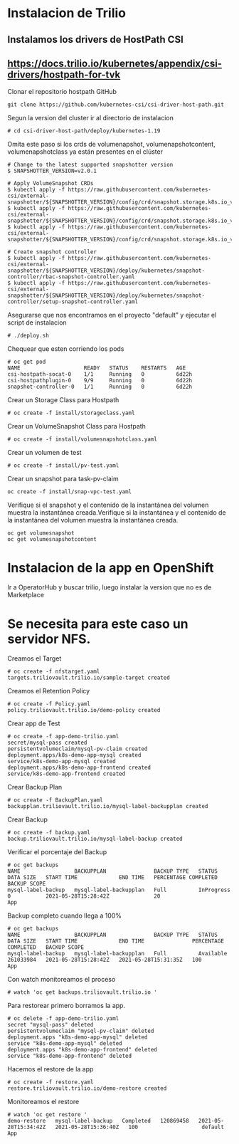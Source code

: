# Instalacion de Trilio 
## Instalamos los drivers de HostPath CSI
## https://docs.trilio.io/kubernetes/appendix/csi-drivers/hostpath-for-tvk

Clonar el repositorio hostpath GitHub
```
git clone https://github.com/kubernetes-csi/csi-driver-host-path.git
```

Segun la version del cluster ir al directorio de instalacion
```
# cd csi-driver-host-path/deploy/kubernetes-1.19
```

Omita este paso si los crds de volumenapshot, volumenapshotcontent, volumenapshotclass ya están presentes en el clúster
```
# Change to the latest supported snapshotter version
$ SNAPSHOTTER_VERSION=v2.0.1

# Apply VolumeSnapshot CRDs
$ kubectl apply -f https://raw.githubusercontent.com/kubernetes-csi/external-snapshotter/${SNAPSHOTTER_VERSION}/config/crd/snapshot.storage.k8s.io_volumesnapshotclasses.yaml
$ kubectl apply -f https://raw.githubusercontent.com/kubernetes-csi/external-snapshotter/${SNAPSHOTTER_VERSION}/config/crd/snapshot.storage.k8s.io_volumesnapshotcontents.yaml
$ kubectl apply -f https://raw.githubusercontent.com/kubernetes-csi/external-snapshotter/${SNAPSHOTTER_VERSION}/config/crd/snapshot.storage.k8s.io_volumesnapshots.yaml

# Create snapshot controller
$ kubectl apply -f https://raw.githubusercontent.com/kubernetes-csi/external-snapshotter/${SNAPSHOTTER_VERSION}/deploy/kubernetes/snapshot-controller/rbac-snapshot-controller.yaml
$ kubectl apply -f https://raw.githubusercontent.com/kubernetes-csi/external-snapshotter/${SNAPSHOTTER_VERSION}/deploy/kubernetes/snapshot-controller/setup-snapshot-controller.yaml
```

Asegurarse que nos encontramos en el proyecto "default" y ejecutar el script de instalacion
```
# ./deploy.sh
```

Chequear que esten corriendo los pods
```
# oc get pod 
NAME                    READY   STATUS    RESTARTS   AGE
csi-hostpath-socat-0    1/1     Running   0          6d22h
csi-hostpathplugin-0    9/9     Running   0          6d22h
snapshot-controller-0   1/1     Running   0          6d22h
``` 

Crear un Storage Class para Hostpath
```
# oc create -f install/storageclass.yaml
```

Crear un VolumeSnapshot Class para Hostpath
```
# oc create -f install/volumesnapshotclass.yaml
```

Crear un volumen de test
```
# oc create -f install/pv-test.yaml
```

Crear un snapshot para task-pv-claim
```
oc create -f install/snap-vpc-test.yaml
```

Verifique si el snapshot y el contenido de la instantánea del volumen muestra la instantánea creada.Verifique si la instantánea y el contenido de la instantánea del volumen muestra la instantánea creada.
```
oc get volumesnapshot
oc get volumesnapshotcontent
```
# Instalacion de la app en OpenShift
Ir a OperatorHub y buscar trilio, luego instalar la version que no es de Marketplace 



# Se necesita para este caso un servidor NFS.
Creamos el Target
```
# oc create -f nfstarget.yaml
targets.triliovault.trilio.io/sample-target created
```
Creamos el Retention Policy
```
# oc create -f Policy.yaml 
policy.triliovault.trilio.io/demo-policy created
```

Crear app de Test
```
# oc create -f app-demo-trilio.yaml 
secret/mysql-pass created
persistentvolumeclaim/mysql-pv-claim created
deployment.apps/k8s-demo-app-mysql created
service/k8s-demo-app-mysql created
deployment.apps/k8s-demo-app-frontend created
service/k8s-demo-app-frontend created
```

Crear Backup Plan
```
# oc create -f BackupPlan.yaml 
backupplan.triliovault.trilio.io/mysql-label-backupplan created
```

Crear Backup 
```
# oc create -f backup.yaml 
backup.triliovault.trilio.io/mysql-label-backup created
```

Verificar el porcentaje del Backup
```
# oc get backups
NAME                 BACKUPPLAN               BACKUP TYPE   STATUS       DATA SIZE   START TIME             END TIME   PERCENTAGE COMPLETED   BACKUP SCOPE
mysql-label-backup   mysql-label-backupplan   Full          InProgress   0           2021-05-28T15:28:42Z              20                     App
```

Backup completo cuando llega a 100%
```
# oc get backups
NAME                 BACKUPPLAN               BACKUP TYPE   STATUS      DATA SIZE   START TIME             END TIME               PERCENTAGE COMPLETED   BACKUP SCOPE
mysql-label-backup   mysql-label-backupplan   Full          Available   261033984   2021-05-28T15:28:42Z   2021-05-28T15:31:35Z   100                    App

```

Con watch monitoreamos el proceso
```
# watch 'oc get backups.triliovault.trilio.io '
```

Para restorear primero borramos la app.
```
# oc delete -f app-demo-trilio.yaml 
secret "mysql-pass" deleted
persistentvolumeclaim "mysql-pv-claim" deleted
deployment.apps "k8s-demo-app-mysql" deleted
service "k8s-demo-app-mysql" deleted
deployment.apps "k8s-demo-app-frontend" deleted
service "k8s-demo-app-frontend" deleted
```

Hacemos el restore de la app
```
# oc create -f restore.yaml 
restore.triliovault.trilio.io/demo-restore created
```
Monitoreamos el restore 
```
# watch 'oc get restore '
demo-restore   mysql-label-backup   Completed   120869458   2021-05-28T15:34:42Z   2021-05-28T15:36:40Z   100                    default             App
```



